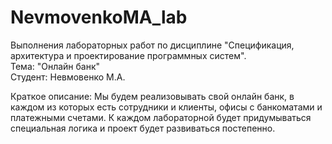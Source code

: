 # NevmovenkoMA_lab
Выполнения лабораторных работ по дисциплине "Спецификация, архитектура и проектирование программных систем".
<br>
Тема: "Онлайн банк"
<br>
Студент: Невмовенко М.А.

Краткое описание: 
Мы будем реализовывать свой онлайн банк, в каждом из которых есть сотрудники и клиенты, офисы с банкоматами и платежными счетами.
К каждом лабораторной будет придумываться специальная логика и проект будет развиваться постепенно.
